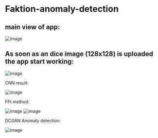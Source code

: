 # Faktion-anomaly-detection

## main view of app:
![image](https://user-images.githubusercontent.com/65071575/136969538-97e0d8df-1277-4f97-ad46-e4271e04778f.png)

## As soon as an dice image (128x128) is uploaded the app start working:

![image](https://user-images.githubusercontent.com/65071575/136969728-e76b33fc-e5ce-4c13-81f1-5d23a48853fe.png)


CNN result:

![image](https://user-images.githubusercontent.com/65071575/136969872-3f89dc0c-bb98-4743-b55f-0c136433bda5.png)

FFt method:

![image](https://user-images.githubusercontent.com/65071575/136969995-a6cc1f35-0219-4356-bbea-e9cc1501145d.png)
![image](https://user-images.githubusercontent.com/65071575/136970131-49c67505-97f6-4b28-9e47-10a6c96949be.png)


DCGAN Anomaly detection:

![image](https://user-images.githubusercontent.com/65071575/136970251-0f0bf7d9-4979-49bc-a779-7eb7991acf42.png)

